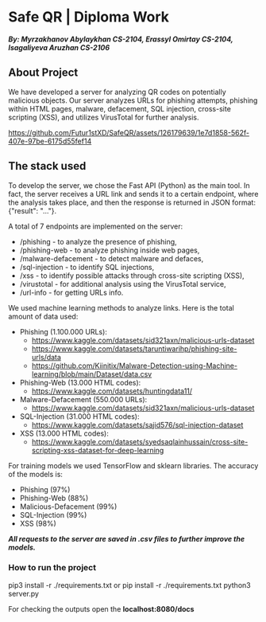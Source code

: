 # Safe QR | Diploma Work #
***By: Myrzakhanov Abylaykhan CS-2104, Erassyl Omirtay CS-2104, Isagaliyeva Aruzhan CS-2106***

## About Project ##
We have developed a server for analyzing QR codes on potentially malicious objects. Our server analyzes URLs for phishing attempts, phishing within HTML pages, malware, defacement, SQL injection, cross-site scripting (XSS), and utilizes VirusTotal for further analysis.

https://github.com/Futur1stXD/SafeQR/assets/126179639/1e7d1858-562f-407e-97be-6175d55fef14

## The stack used ##
To develop the server, we chose the Fast API (Python) as the main tool. In fact, the server receives a URL link and sends it to a certain endpoint, where the analysis takes place, and then the response is returned in JSON format: {"result": "..."}.

A total of 7 endpoints are implemented on the server:

- /phishing - to analyze the presence of phishing,
- /phishing-web - to analyze phishing inside web pages,
- /malware-defacement - to detect malware and defaces,
- /sql-injection - to identify SQL injections,
- /xss - to identify possible attacks through cross-site scripting (XSS),
- /virustotal - for additional analysis using the VirusTotal service,
- /url-info - for getting URLs info.

We used machine learning methods to analyze links. Here is the total amount of data used:
- Phishing (1.100.000 URLs):
  - https://www.kaggle.com/datasets/sid321axn/malicious-urls-dataset
  - https://www.kaggle.com/datasets/taruntiwarihp/phishing-site-urls/data
  - https://github.com/Kiinitix/Malware-Detection-using-Machine-learning/blob/main/Dataset/data.csv
- Phishing-Web (13.000 HTML codes):
  - https://www.kaggle.com/datasets/huntingdata11/
- Malware-Defacement (550.000 URLs):
  - https://www.kaggle.com/datasets/sid321axn/malicious-urls-dataset
- SQL-Injection (31.000 HTML codes):
  - https://www.kaggle.com/datasets/sajid576/sql-injection-dataset
- XSS (13.000 HTML codes):
  - https://www.kaggle.com/datasets/syedsaqlainhussain/cross-site-scripting-xss-dataset-for-deep-learning

For training models we used TensorFlow and sklearn libraries.
The accuracy of the models is:
- Phishing (97%)
- Phishing-Web (88%)
- Malicious-Defacement (99%)
- SQL-Injection (99%)
- XSS (98%)

***All requests to the server are saved in .csv files to further improve the models.***

### How to run the project ###
pip3 install -r ./requirements.txt or pip install -r ./requirements.txt
python3 server.py

For checking the outputs open the **localhost:8080/docs**
